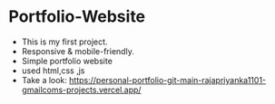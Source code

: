 # Portfolio-Website 

- This is my first project. 
- Responsive & mobile-friendly. 
- Simple portfolio website
- used html,css ,js
- Take a look:  https://personal-portfolio-git-main-rajapriyanka1101-gmailcoms-projects.vercel.app/
